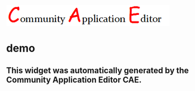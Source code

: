 ![CAE](https://github.com/patricia-cae/frontendComponent-161/blob/gh-pages/img/logo.png)  

demo
===================


This widget was automatically generated by the Community Application Editor CAE.  
---------------
